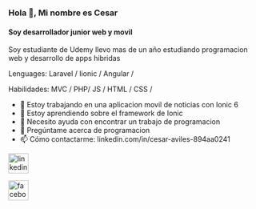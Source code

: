 ### Hola 👋, Mi nombre es Cesar
#### Soy desarrollador junior web y movil

Soy estudiante de Udemy llevo mas de un año estudiando programacion web y desarrollo de apps hibridas

Lenguages: Laravel / Iionic / Angular /

Habilidades: MVC / PHP/ JS / HTML / CSS /

- 🔭 Estoy trabajando en una aplicacion movil de noticias con Ionic 6 
- 🌱 Estoy aprendiendo sobre el framework de Ionic 
- 🤔 Necesito ayuda con encontrar un trabajo de programacion 
- 💬 Pregúntame acerca de programacion 
- 📫 Cómo contactarme: linkedin.com/in/cesar-aviles-894aa0241 


[<img src='https://cdn.jsdelivr.net/npm/simple-icons@3.0.1/icons/linkedin.svg' alt='linkedin' height='40'>](https://www.linkedin.com/in/linkedin.com/in/cesar-aviles-894aa0241/)


[<img src='https://cdn.jsdelivr.net/npm/simple-icons@3.0.1/icons/facebook.svg' alt='facebook' height='40'>](https://www.facebook.com/https://www.facebook.com/profile.php?id=100007053854670)  

